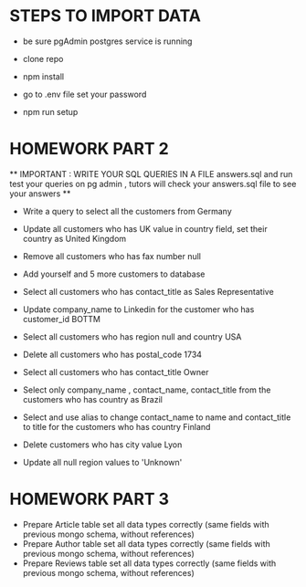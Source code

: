 # STEPS TO IMPORT DATA

- be sure pgAdmin postgres service is running

- clone repo

- npm install

- go to .env file set your password

- npm run setup

# HOMEWORK PART 2

 ** IMPORTANT : WRITE YOUR SQL QUERIES IN A FILE answers.sql and run test your queries on pg admin , tutors will check your answers.sql file to see your  answers ** 


- Write a query to select all the customers from Germany

- Update all customers who has UK value in country field, set their country as United Kingdom

- Remove all customers who has fax number null

- Add yourself and 5 more customers to database

- Select all customers who has contact_title as Sales Representative

- Update company_name to Linkedin for the customer who has customer_id BOTTM

- Select all customers who has region null and country USA

- Delete all customers who has postal_code 1734

- Select all customers who has contact_title Owner

- Select only company_name , contact_name, contact_title from the customers who has country as Brazil

- Select and use alias to change contact_name to name and contact_title to title for the customers who has country Finland

- Delete customers who has city value Lyon

- Update all null region values to 'Unknown'

# HOMEWORK PART 3

- Prepare Article table set all data types correctly (same fields with previous mongo schema, without references)
- Prepare Author table set all data types correctly (same fields with previous mongo schema, without references)
- Prepare Reviews table set all data types correctly (same fields with previous mongo schema, without references)
